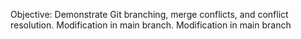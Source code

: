 Objective: Demonstrate Git branching, merge conflicts, and conflict resolution.
Modification in main branch.
Modification in main branch
